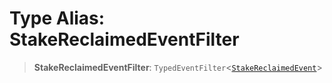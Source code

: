 # Type Alias: StakeReclaimedEventFilter

> **StakeReclaimedEventFilter**: `TypedEventFilter`\<[`StakeReclaimedEvent`](StakeReclaimedEvent.md)\>
